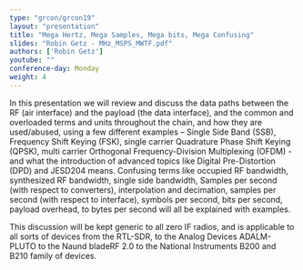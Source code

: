 ```yaml
---
type: "grcon/grcon19"
layout: "presentation"
title: "Mega Hertz, Mega Samples, Mega bits, Mega Confusing"
slides: "Robin Getz - MHz_MSPS_MWTF.pdf"
authors: ['Robin Getz']
youtube: ""
conference-day: Monday
weight: 4 
---
```

In this presentation we will review and discuss the data paths between the RF (air interface) and the payload (the data interface), and the common and overloaded terms and units throughout the chain, and how they are used/abused, using a few different examples – Single Side Band (SSB), Frequency Shift Keying (FSK), single carrier Quadrature Phase Shift Keying (QPSK), multi carrier Orthogonal Frequency-Division Multiplexing (OFDM) - and what the introduction of advanced topics like Digital Pre-Distortion (DPD) and JESD204 means. Confusing terms like occupied RF bandwidth, synthesized RF bandwidth, single side bandwidth, Samples per second (with respect to converters), interpolation and decimation, samples per second (with respect to interface), symbols per second, bits per second, payload overhead, to bytes per second will all be explained with examples.

This discussion will be kept generic to all zero IF radios, and is applicable to all sorts of devices from the RTL-SDR, to the Analog Devices ADALM-PLUTO to the Naund bladeRF 2.0 to the National Instruments B200 and B210 family of devices.

